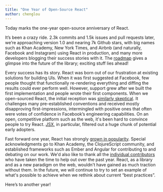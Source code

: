 ```yaml
---
title: "One Year of Open-Source React"
author: chenglou
---
```


Today marks the one-year open-source anniversary of React.

It’s been a crazy ride. 2.3k commits and 1.5k issues and pull requests later, we’re approaching version 1.0 and nearing 7k Github stars, with big names such as Khan Academy, New York Times, and Airbnb (and naturally, Facebook and Instagram) using React in production, and many more developers blogging their success stories with it. The [roadmap](/react/blog/2014/03/28/the-road-to-1.0.html) gives a glimpse into the future of the library; exciting stuff lies ahead!

Every success has its story. React was born out of our frustration at existing solutions for building UIs. When it was first suggested at Facebook, few people thought that functionally re-rendering everything and diffing the results could ever perform well. However, support grew after we built the first implementation and people wrote their first components. When we open-sourced React, the initial reception was [similarly skeptical](https://www.reddit.com/r/programming/comments/1fak87/react_facebooks_latest_javascript_client_library/). It challenges many pre-established conventions and received mostly disapproving first-impressions, intermingled with positive ones that often were votes of confidence in Facebook’s engineering capabilities. On an open, competitive platform such as the web, it's been hard to convince people to try React. [JSX](/react/docs/jsx-in-depth.html), in particular, filtered out a huge chunk of potential early adopters.

Fast forward one year, React has strongly [grown in popularity](https://news.ycombinator.com/item?id=7489959). Special acknowledgments go to Khan Academy, the ClojureScript community, and established frameworks such as Ember and Angular for contributing to and debating on our work. We'd also like to thank all the [individual contributors](https://github.com/facebook/react/graphs/contributors) who have taken the time to help out over the past year. React, as a library and as a new paradigm on the web, wouldn't have gained as much traction without them. In the future, we will continue to try to set an example of what's possible to achieve when we rethink about current “best practices”.

Here’s to another year!
